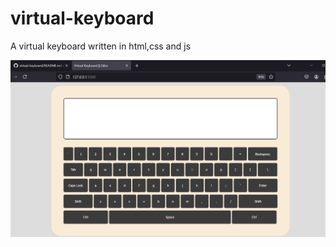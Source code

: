 # virtual-keyboard

A virtual keyboard written in html,css and js

![image](https://github.com/qibo02/virtual-keyboard/blob/main/image.png)
